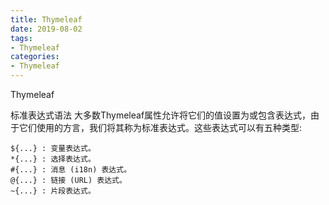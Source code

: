 ```yaml
---
title: Thymeleaf
date: 2019-08-02
tags:
- Thymeleaf
categories:
- Thymeleaf
---
```

Thymeleaf
<!-- more -->
标准表达式语法
大多数Thymeleaf属性允许将它们的值设置为或包含表达式，由于它们使用的方言，我们将其称为标准表达式。这些表达式可以有五种类型:

    ${...} : 变量表达式。
    *{...} : 选择表达式。
    #{...} : 消息 (i18n) 表达式。
    @{...} : 链接 (URL) 表达式。
    ~{...} : 片段表达式。